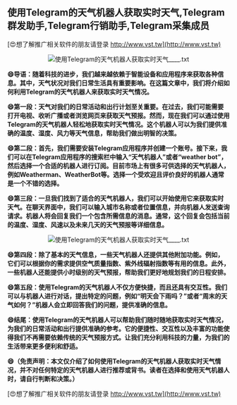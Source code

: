 ## **使用Telegram的天气机器人获取实时天气,Telegram群发助手,Telegram行销助手,Telegram采集成员**

[😍想了解推广相关软件的朋友请登录 http://www.vst.tw](http://www.vst.tw)

 <center><img src="https://vst.tw/MP4/tuiguang/png/4.png" alt="使用Telegram的天气机器人获取实时天气____.txt"></center>

**😄导语：随着科技的进步，我们越来越依赖于智能设备和应用程序来获取各种信息。其中，天气状况对我们日常生活具有重要影响。在这篇文章中，我们将介绍如何利用Telegram的天气机器人来获取实时天气情况。**

**😄第一段：天气对我们的日常活动和出行计划至关重要。在过去，我们可能需要打开电视、收听广播或者浏览网页来获取天气预报。然而，现在我们可以通过使用Telegram的天气机器人轻松地获取实时天气情况。这个机器人可以为我们提供准确的温度、湿度、风力等天气信息，帮助我们做出明智的决策。**

**😄第二段：首先，我们需要安装Telegram应用程序并创建一个账号。接下来，我们可以在Telegram应用程序的搜索栏中输入“天气机器人”或者“weather bot”，然后选择一个合适的机器人进行订阅。目前市场上有很多可供选择的天气机器人，例如Weatherman、WeatherBot等。选择一个受欢迎且评价良好的机器人通常是一个不错的选择。**

**😄第三段：一旦我们找到了适合的天气机器人，我们可以开始使用它来获取实时天气。在聊天界面中，我们可以输入城市名称或者位置信息，并向机器人发送查询请求。机器人将会回复我们一个包含所需信息的消息。通常，这个回复会包括当前的温度、湿度、风速以及未来几天的天气预报等详细信息。**

 <center><img src="https://vst.tw/MP4/tuiguang/png/8.png" alt="使用Telegram的天气机器人获取实时天气____.txt"></center>

**😄第四段：除了基本的天气信息，一些天气机器人还提供其他附加功能。例如，它们可以根据你的需求提供空气质量指数、紫外线辐射指数等有用的信息。此外，一些机器人还能提供小时级别的天气预报，帮助我们更好地规划我们的日程安排。**

**😄第五段：使用Telegram的天气机器人不仅方便快捷，而且还具有交互性。我们可以与机器人进行对话，提出特定的问题，例如“明天会下雨吗？”或者“周末的天气如何？”机器人会立即回答我们的问题，提供准确的信息。**

**😄结尾：使用Telegram的天气机器人可以帮助我们随时随地获取实时天气情况，为我们的日常活动和出行提供准确的参考。它的便捷性、交互性以及丰富的功能使得我们不再需要依赖传统的天气预报方式。让我们充分利用科技的力量，为我们的生活带来更多便利和舒适。**

**😄（免责声明：本文仅介绍了如何使用Telegram的天气机器人获取实时天气情况，并不对任何特定的天气机器人进行推荐或背书。读者在选择和使用天气机器人时，请自行判断和决策。）**

[😍想了解推广相关软件的朋友请登录 http://www.vst.tw](http://www.vst.tw)



